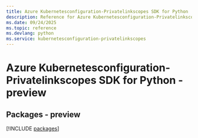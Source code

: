 ```yaml
---
title: Azure Kubernetesconfiguration-Privatelinkscopes SDK for Python
description: Reference for Azure Kubernetesconfiguration-Privatelinkscopes SDK for Python
ms.date: 09/24/2025
ms.topic: reference
ms.devlang: python
ms.service: kubernetesconfiguration-privatelinkscopes
---
```

# Azure Kubernetesconfiguration-Privatelinkscopes SDK for Python - preview
## Packages - preview
[!INCLUDE [packages](kubernetesconfiguration-privatelinkscopes-index.md)]